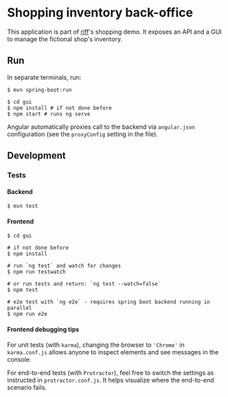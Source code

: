 # Shopping inventory back-office

This application is part of [riff](https://projectriff.io)'s shopping demo.
It exposes an API and a GUI to manage the fictional shop's inventory.

## Run

In separate terminals, run:

```shell script
$ mvn spring-boot:run
```

```shell script
$ cd gui
$ npm install # if not done before
$ npm start # runs ng serve
```

Angular automatically proxies call to the backend via `angular.json` configuration (see the `proxyConfig` setting in the file).

## Development

### Tests

#### Backend

```shell script
$ mvn test
```

#### Frontend

```shell script
$ cd gui

# if not done before
$ npm install

# run `ng test` and watch for changes
$ npm run testwatch

# or run tests and return: `ng test --watch=false`
$ npm test

# e2e test with `ng e2e` - requires spring boot backend running in parallel
$ npm run e2e
```

#### Frontend debugging tips

For unit tests (with `karma`), changing the browser to `'Chrome'` in `karma.conf.js`
allows anyone to inspect elements and see messages in the console.

For end-to-end tests (with `Protractor`), feel free to switch the settings as instructed
in `protractor.conf.js`. It helps visualize where the end-to-end scenario fails.
